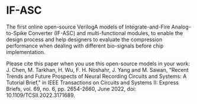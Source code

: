 # IF-ASC
The first online open-source VerilogA models of Integrate-and-Fire Analog-to-Spike Converter (IF-ASC) and multi-functional modules, to enable the design process and help designers to evaluate the compression performance when dealing with different bio-signals before chip implementation.

Please cite this paper when you use this open-source models in your work: 
J. Chen, M. Tarkhan, H. Wu, F. H. Noshahr, J. Yang and M. Sawan, "Recent Trends and Future Prospects of Neural Recording Circuits and Systems: A Tutorial Brief," in IEEE Transactions on Circuits and Systems II: Express Briefs, vol. 69, no. 6, pp. 2654-2660, June 2022, doi: 10.1109/TCSII.2022.3171689.
